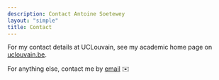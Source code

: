 ```yaml
---
description: Contact Antoine Soetewey
layout: "simple"
title: Contact
---
```


For my contact details at UCLouvain, see my academic home page on <a href="https://uclouvain.be/en/directories/antoine.soetewey" target="_blank" rel="noopener">uclouvain.be</a>.

For anything else, contact me by [email](mailto:ant.soetewey@gmail.com) :envelope:
